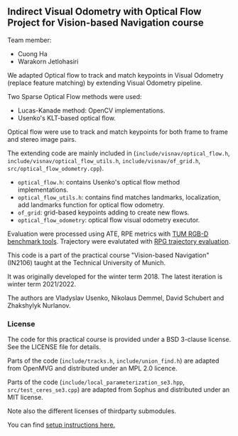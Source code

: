 ## Indirect Visual Odometry with Optical Flow Project for Vision-based Navigation course
Team member:
- Cuong Ha
- Warakorn Jetlohasiri

We adapted Optical flow to track and match keypoints in Visual Odometry (replace feature matching) by extending Visual Odometry pipeline.

Two Sparse Optical Flow methods were used:
- Lucas-Kanade method: OpenCV implementations.
- Usenko's KLT-based optical flow.

Optical flow were use to track and match keypoints for both frame to frame and stereo image pairs.

The extending code are mainly included in (`include/visnav/optical_flow.h`, `include/visnav/optical_flow_utils.h`, `include/visnav/of_grid.h`, `src/optical_flow_odometry.cpp`).
- `optical_flow.h`: contains Usenko's optical flow method implementations.
- `optical_flow_utils.h`: contains find matches landmarks, localization, add landmarks function for optical flow odometry.
- `of_grid`: grid-based keypoints adding to create new flows.
- `optical_flow_odometry`: optical flow visual odometry executor.

Evaluation were processed using ATE, RPE metrics with [TUM RGB-D benchmark tools](https://vision.in.tum.de/data/datasets/rgbd-dataset/tools). 
Trajectory were evalutated with [RPG trajectory evaluation](https://github.com/uzh-rpg/rpg_trajectory_evaluation). 

This code is a part of the practical course "Vision-based Navigation" (IN2106) taught at the Technical University of Munich.

It was originally developed for the winter term 2018. The latest iteration is winter term 2021/2022.

The authors are Vladyslav Usenko, Nikolaus Demmel, David Schubert and Zhakshylyk Nurlanov.

### License

The code for this practical course is provided under a BSD 3-clause license. See the LICENSE file for details.

Parts of the code (`include/tracks.h`, `include/union_find.h`) are adapted from OpenMVG and distributed under an MPL 2.0 licence.

Parts of the code (`include/local_parameterization_se3.hpp`, `src/test_ceres_se3.cpp`) are adapted from Sophus and distributed under an MIT license.

Note also the different licenses of thirdparty submodules.


You can find [setup instructions here.](wiki/Setup.md)
